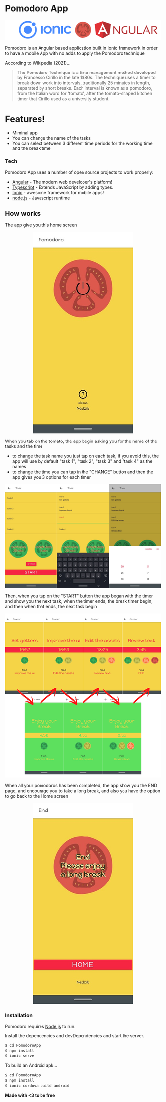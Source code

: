 # Pomodoro App

[![N|Solid](https://raw.githubusercontent.com/Ned-zib/PomodoroApp/master/rdm_images/banner.png)](https://github.com/Ned-zib/PomodoroApp)

Pomodoro is an Angular based application built in Ionic framework in order to have a mobile App with no adds to apply the Pomodoro technique

According to Wikipedia (2021)...
>The Pomodoro Technique is a time management method developed by Francesco Cirillo in the late 1980s. The technique uses a timer to break down work into intervals, traditionally 25 minutes in length, separated by short breaks. Each interval is known as a pomodoro, from the Italian word for 'tomato', after the tomato-shaped kitchen timer that Cirillo used as a university student.

# Features!

  - Miminal app
  - You can change the name of the tasks
  - You can select between 3 different time periods for the working time and the break time 

### Tech

Pomodoro App uses a number of open source projects to work properly:

* [Angular](https://angular.io) - The modern web developer's platform!
* [Typescript](https://www.typescriptlang.org) - Extends JavaScript by adding types.
* [Ionic](https://ionicframework.com) - awesome framework for mobile apps!
* [node.js](https://nodejs.org/en/) - Javascript runtime

## How works
The app give you this home screen 

<p align="center">
<img src="https://raw.githubusercontent.com/Ned-zib/PomodoroApp/master/rdm_images/homep.jpeg">
<P>

When you tab on the tomato, the app begin asking you for the name of the tasks and the time
- to change the task name you just tap on each task, if you avoid this, the app will use by default "task 1", "task 2", "task 3" and "task 4" as the names
- to change the time you can tap in the "CHANGE" button and then the app gives you 3 options for each timer

<p align="center">
<img src="https://raw.githubusercontent.com/Ned-zib/PomodoroApp/master/rdm_images/task.png">
<P>

Then, when you tap on the "START" button the app began with the timer and show you the next task, when the timer ends, the break timer begin, and then when that ends, the next task begin

<p align="center">
<img src="https://raw.githubusercontent.com/Ned-zib/PomodoroApp/master/rdm_images/pomodoros.png">
<P>

When all your pomodoros has been completed, the app show you the END page, and encourage you to take a long break, and also you have the option to go back to the Home screen

<p align="center">
<img src="https://raw.githubusercontent.com/Ned-zib/PomodoroApp/master/rdm_images/end.jpeg">
<P>

### Installation

Pomodoro requires [Node.js](https://nodejs.org/) to run.

Install the dependencies and devDependencies and start the server.

```sh
$ cd PomodoroApp
$ npm install
$ ionic serve
```

To build an Android apk...

```sh
$ cd PomodoroApp
$ npm install 
$ ionic cordova build android
```

**Made with <3 to be free**